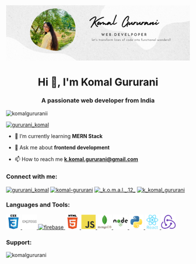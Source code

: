 ![logo](https://github.com/komalgururanii/komalgururanii/blob/main/banner.png)
<h1 align="center">Hi 👋, I'm Komal Gururani</h1>
<h3 align="center">A passionate web developer from India</h3>

<p align="left"> <img src="https://komarev.com/ghpvc/?username=komalgururanii&label=Profile%20views&color=0e75b6&style=flat" alt="komalgururanii" /> </p>

<p align="left"> <a href="https://twitter.com/gururani_komal" target="blank"><img src="https://img.shields.io/twitter/follow/gururani_komal?logo=twitter&style=for-the-badge" alt="gururani_komal" /></a> </p>

- 🌱 I’m currently learning **MERN Stack**

- 💬 Ask me about **frontend development**

- 📫 How to reach me **k.komal.gururani@gmail.com**

<h3 align="left">Connect with me:</h3>
<p align="left">
<a href="https://twitter.com/gururani_komal" target="blank"><img align="center" src="https://raw.githubusercontent.com/rahuldkjain/github-profile-readme-generator/master/src/images/icons/Social/twitter.svg" alt="gururani_komal" height="30" width="40" /></a>
<a href="https://linkedin.com/in/komal-gururani" target="blank"><img align="center" src="https://raw.githubusercontent.com/rahuldkjain/github-profile-readme-generator/master/src/images/icons/Social/linked-in-alt.svg" alt="komal-gururani" height="30" width="40" /></a>
<a href="https://instagram.com/_k.o.m.a.l._.12_" target="blank"><img align="center" src="https://raw.githubusercontent.com/rahuldkjain/github-profile-readme-generator/master/src/images/icons/Social/instagram.svg" alt="_k.o.m.a.l._.12_" height="30" width="40" /></a>
<a href="https://www.hackerrank.com/k_komal_gururani" target="blank"><img align="center" src="https://raw.githubusercontent.com/rahuldkjain/github-profile-readme-generator/master/src/images/icons/Social/hackerrank.svg" alt="k_komal_gururani" height="30" width="40" /></a>
</p>

<h3 align="left">Languages and Tools:</h3>
<p align="left"> <a href="https://www.w3schools.com/css/" target="_blank" rel="noreferrer"> <img src="https://raw.githubusercontent.com/devicons/devicon/master/icons/css3/css3-original-wordmark.svg" alt="css3" width="40" height="40"/> </a> <a href="https://expressjs.com" target="_blank" rel="noreferrer"> <img src="https://raw.githubusercontent.com/devicons/devicon/master/icons/express/express-original-wordmark.svg" alt="express" width="40" height="40"/> </a> <a href="https://firebase.google.com/" target="_blank" rel="noreferrer"> <img src="https://www.vectorlogo.zone/logos/firebase/firebase-icon.svg" alt="firebase" width="40" height="40"/> </a> <a href="https://www.w3.org/html/" target="_blank" rel="noreferrer"> <img src="https://raw.githubusercontent.com/devicons/devicon/master/icons/html5/html5-original-wordmark.svg" alt="html5" width="40" height="40"/> </a> <a href="https://developer.mozilla.org/en-US/docs/Web/JavaScript" target="_blank" rel="noreferrer"> <img src="https://raw.githubusercontent.com/devicons/devicon/master/icons/javascript/javascript-original.svg" alt="javascript" width="40" height="40"/> </a> <a href="https://www.mongodb.com/" target="_blank" rel="noreferrer"> <img src="https://raw.githubusercontent.com/devicons/devicon/master/icons/mongodb/mongodb-original-wordmark.svg" alt="mongodb" width="40" height="40"/> </a> <a href="https://nodejs.org" target="_blank" rel="noreferrer"> <img src="https://raw.githubusercontent.com/devicons/devicon/master/icons/nodejs/nodejs-original-wordmark.svg" alt="nodejs" width="40" height="40"/> </a> <a href="https://www.python.org" target="_blank" rel="noreferrer"> <img src="https://raw.githubusercontent.com/devicons/devicon/master/icons/python/python-original.svg" alt="python" width="40" height="40"/> </a> <a href="https://reactjs.org/" target="_blank" rel="noreferrer"> <img src="https://raw.githubusercontent.com/devicons/devicon/master/icons/react/react-original-wordmark.svg" alt="react" width="40" height="40"/> </a> <a href="https://redux.js.org" target="_blank" rel="noreferrer"> <img src="https://raw.githubusercontent.com/devicons/devicon/master/icons/redux/redux-original.svg" alt="redux" width="40" height="40"/> </a> </p>





<h3 align="left">Support:</h3>
<p><a href="https://www.buymeacoffee.com/komalgururani"> <img align="left" src="https://cdn.buymeacoffee.com/buttons/v2/default-yellow.png" height="50" width="210" alt="komalgururani" /></a></p><br><br>
